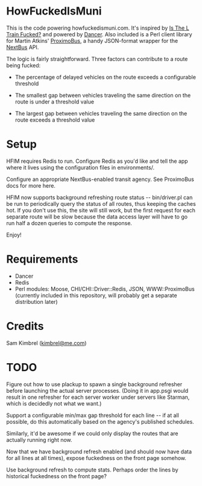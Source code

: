 # HowFuckedIsMuni

This is the code powering howfuckedismuni.com.
 It's inspired by [Is The L Train Fucked?](https://github.com/jgv/is-the-L-train-fucked/)
and powered by [Dancer](http://perldancer.org/).
Also included is a Perl client library for Martin Atkins' [ProximoBus](http://proximobus.appspot.com/),
a handy JSON-format wrapper for the [NextBus](http://nextbus.com/) API.

The logic is fairly straightforward. Three factors can contribute to a route being fucked:

* The percentage of delayed vehicles on the route exceeds a configurable threshold

* The smallest gap between vehicles traveling the same direction on the route
is under a threshold value

* The largest gap between vehicles traveling the same direction on the route
exceeds a threshold value

# Setup

HFIM requires Redis to run. Configure Redis as you'd like and tell the app where it lives
using the configuration files in environments/.

Configure an appropriate NextBus-enabled transit agency. See ProximoBus docs for more here.

HFIM now supports background refreshing route status -- bin/driver.pl can be run to
periodically query the status of all routes, thus keeping the caches hot. If you don't
use this, the site will still work, but the first request for each separate route will be
slow because the data access layer will have to go run half a dozen queries to compute
the response.

Enjoy!

# Requirements

* Dancer
* Redis
* Perl modules: Moose, CHI/CHI::Driver::Redis, JSON, WWW::ProximoBus (currently
included in this repository, will probably get a separate distribution later)

# Credits

Sam Kimbrel (kimbrel@me.com)

# TODO

Figure out how to use plackup to spawn a single background refresher before launching
the actual server processes. (Doing it in app.psgi would result in one refresher for each
server worker under servers like Starman, which is decidedly not what we want.)

Support a configurable min/max gap threshold for each line -- if at all possible, do this
automatically based on the agency's published schedules.

Similarly, it'd be awesome if we could only display the routes that are actually running right now.

Now that we have background refresh enabled (and should now have data for all lines at all times),
expose fuckedness on the front page somehow.

Use background refresh to compute stats. Perhaps order the lines by historical fuckedness on the front page?



